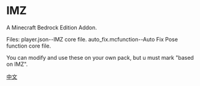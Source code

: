 # IMZ
A Minecraft Bedrock Edition Addon.

Files:
player.json--IMZ core file.
auto_fix.mcfunction--Auto Fix Pose function core file.

You can modify and use these on your own pack, but u must mark "based on IMZ".

<a href=https://github.com/XiaozhiSans/IMZ/blob/main/README-cn.md>中文</a>

